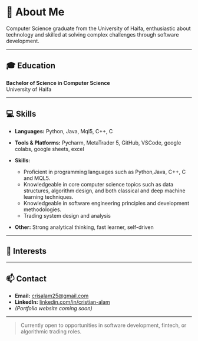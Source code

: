 # 👋 About Me

Computer Science graduate from the University of Haifa, enthusiastic about technology and skilled at solving complex challenges through software development.

---

## 🎓 Education

**Bachelor of Science in Computer Science**  
University of Haifa  

---

## 💻 Skills

- **Languages:** Python, Java, Mql5, C++, C  
- **Tools & Platforms:** Pycharm, MetaTrader 5, GitHub, VSCode, google colabs, google sheets, excel
- **Skills:**  
   - Proficient in programming languages such as  Python,Java, C++, C and MQL5.
   - Knowledgeable in core computer science topics such as data structures, algorithm design, and both classical and deep machine learning techniques.
   - Knowledgeable in software engineering principles and development methodologies.  
   - Trading system design and analysis  
  
- **Other:** Strong analytical thinking, fast learner, self-driven

---

## 🔬 Interests



---

## 📫 Contact

- **Email:** crisalam25@gmail.com  
- **LinkedIn:** [linkedin.com/in/cristian-alam](https://www.linkedin.com/in/cristian-alam)  
- *(Portfolio website coming soon)*

---

> Currently open to opportunities in software development, fintech, or algorithmic trading roles.

